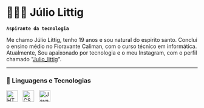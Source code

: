 # 👩🏻‍💻 Júlio Littig

**`Aspirante da tecnologia`**

Me chamo Júlio Littig, tenho 19 anos e sou natural do espirito santo. Concluí o ensino médio no Fioravante Caliman, com o curso técnico em informática. Atualmente, Sou apaixonado por tecnologia e o meu Instagram, com o perfil chamado "[Julio_littig](https://www.instagram.com/julio_littig/)".



---

### 🤖 Linguagens e Tecnologias

<img 
    align="left" 
    alt="HTML"
    title="HTML" 
    width="30px" 
    style="padding-right: 10px;" 
    src="https://cdn.jsdelivr.net/gh/devicons/devicon@latest/icons/html5/html5-original.svg" 
/>
<img 
    align="left" 
    alt="CSS" 
    title="CSS"
    width="30px" 
    style="padding-right: 10px;" 
    src="https://cdn.jsdelivr.net/gh/devicons/devicon@latest/icons/css3/css3-original.svg" 
/>
<img 
    align="left" 
    alt="JavaScript" 
    title="JavaScript"
    width="30px" 
    style="padding-right: 10px;" 
    src="https://cdn.jsdelivr.net/gh/devicons/devicon@latest/icons/javascript/javascript-original.svg" 
/>

<br/>
<br/>

